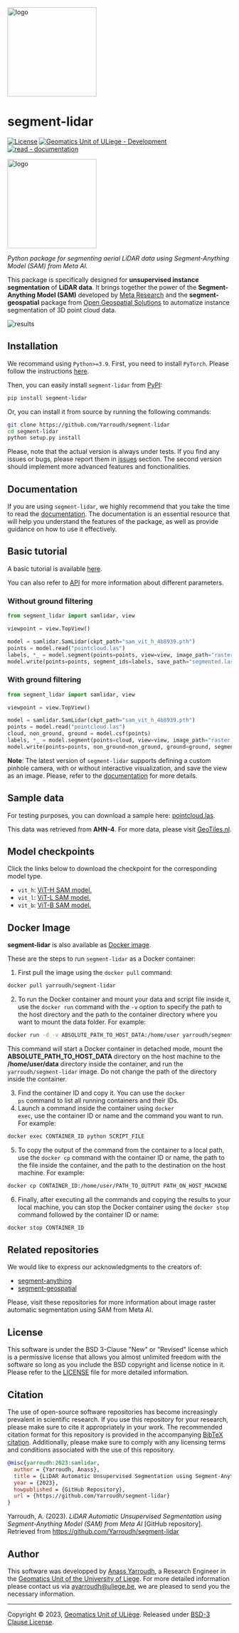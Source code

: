 <img src="https://user-images.githubusercontent.com/72500344/210864557-4078754f-86c1-4e7c-b291-73223bdf4e4d.png" alt="logo" width="200"/>

# segment-lidar
[![License](https://img.shields.io/badge/License-BSD_3--Clause-blue.svg)](https://github.com/Yarroudh/ZRect3D/blob/main/LICENSE)
[![Geomatics Unit of ULiege - Development](https://img.shields.io/badge/Geomatics_Unit_of_ULiege-Development-2ea44f)](http://geomatics.ulg.ac.be/)
[![read - documentation](https://img.shields.io/static/v1?label=read&message=documentation&color=orange)](https://yarroudh.gitbook.io/segment-lidar/)

<img src="https://github.com/Yarroudh/segment-lidar/assets/72500344/0b9450b3-3a2a-4644-b61f-3d5deaa3d077" alt="logo" width=200 />

*Python package for segmenting aerial LiDAR data using Segment-Anything Model (SAM) from Meta AI.*

This package is specifically designed for **unsupervised instance segmentation** of **LiDAR data**. It brings together the power of the **Segment-Anything Model (SAM)** developed by [Meta Research](https://github.com/facebookresearch) and the **segment-geospatial** package from [Open Geospatial Solutions](https://github.com/opengeos) to automatize instance segmentation of 3D point cloud data.

![results](https://github.com/Yarroudh/segment-lidar/assets/72500344/089a603b-697e-4483-af1e-3687a79adcc1)

## Installation

We recommand using `Python>=3.9`. First, you need to install `PyTorch`. Please follow the instructions [here](https://pytorch.org/).

Then, you can easily install `segment-lidar` from [PyPI](https://pypi.org/project/segment-lidar/):

```bash
pip install segment-lidar
```

Or, you can install it from source by running the following commands:

```bash
git clone https://github.com/Yarroudh/segment-lidar
cd segment-lidar
python setup.py install
```

Please, note that the actual version is always under tests. If you find any issues or bugs, please report them in [issues](https://github.com/Yarroudh/segment-lidar/issues) section. The second version should implement more advanced features and fonctionalities.

## Documentation

If you are using `segment-lidar`, we highly recommend that you take the time to read the [documentation](https://yarroudh.gitbook.io/segment-lidar/). The documentation is an essential resource that will help you understand the features of the package, as well as provide guidance on how to use it effectively.

## Basic tutorial

A basic tutorial is available [here](https://yarroudh.github.io/segment-lidar/tutorial.html).

You can also refer to [API](https://yarroudh.github.io/segment-lidar/module.html) for more information about different parameters.

### Without ground filtering

```python
from segment_lidar import samlidar, view

viewpoint = view.TopView()

model = samlidar.SamLidar(ckpt_path="sam_vit_h_4b8939.pth")
points = model.read("pointcloud.las")
labels, *_ = model.segment(points=points, view=view, image_path="raster.tif", labels_path="labeled.tif")
model.write(points=points, segment_ids=labels, save_path="segmented.las")
```

### With ground filtering

```python
from segment_lidar import samlidar, view

viewpoint = view.TopView()

model = samlidar.SamLidar(ckpt_path="sam_vit_h_4b8939.pth")
points = model.read("pointcloud.las")
cloud, non_ground, ground = model.csf(points)
labels, *_ = model.segment(points=cloud, view=view, image_path="raster.tif", labels_path="labeled.tif")
model.write(points=points, non_ground=non_ground, ground=ground, segment_ids=labels, save_path="segmented.las")
```

**Note**: The latest version of `segment-lidar` supports defining a custom pinhole camera, with or without interactive visualization, and save the view as an image. Please, refer to the [documentation](https://yarroudh.github.io/segment-lidar/tutorial.html#interactive-mode) for more details.

## Sample data

For testing purposes, you can download a sample here: [pointcloud.las](https://drive.google.com/file/d/16EF2aRSvo8u0pXvwtaQ6sjhP5h0sWw3o/view?usp=sharing).

This data was retrieved from **AHN-4**. For more data, please visit [GeoTiles.nl](https://geotiles.nl/).

## Model checkpoints

Click the links below to download the checkpoint for the corresponding model type.

- `vit_h`: [ViT-H SAM model.](https://dl.fbaipublicfiles.com/segment_anything/sam_vit_h_4b8939.pth)
- `vit_l`: [ViT-L SAM model.](https://dl.fbaipublicfiles.com/segment_anything/sam_vit_l_0b3195.pth)
- `vit_b`: [ViT-B SAM model.](https://dl.fbaipublicfiles.com/segment_anything/sam_vit_b_01ec64.pth)

## Docker Image

**segment-lidar** is also available as [Docker image](https://hub.docker.com/r/yarroudh/segment-lidar).

These are the steps to run `segment-lidar` as a Docker container:

1. First pull the image using the <code>docker pull</code> command:

```bash
docker pull yarroudh/segment-lidar
```

2. To run the Docker container and mount your data and script file inside it, use the <code>docker run</code> command with the <code>-v</code> option to specify the path to the host directory and the path to the container directory where you want to mount the data folder. For example:

```bash
docker run -d -v ABSOLUTE_PATH_TO_HOST_DATA:/home/user yarroudh/segment-lidar
```

This command will start a Docker container in detached mode, mount the **ABSOLUTE_PATH_TO_HOST_DATA** directory on the host machine to the **/home/user/data** directory inside the container, and run the <code>yarroudh/segment-lidar</code> image. Do not change the path of the directory inside the container.

3. Find the container ID and copy it. You can use the <code>docker ps</code> command to list all running containers and their IDs.
4. Launch a command inside the container using <code>docker exec</code>, use the container ID or name and the command you want to run. For example:

```bash
docker exec CONTAINER_ID python SCRIPT_FILE
```

5. To copy the output of the command from the container to a local path, use the <code>docker cp</code> command with the container ID or name, the path to the file inside the container, and the path to the destination on the host machine. For example:

```bash
docker cp CONTAINER_ID:/home/user/PATH_TO_OUTPUT PATH_ON_HOST_MACHINE
```

6. Finally, after executing all the commands and copying the results to your local machine, you can stop the Docker container using the <code>docker stop</code> command followed by the container ID or name:

```bash
docker stop CONTAINER_ID
```

## Related repositories

We would like to express our acknowledgments to the creators of:

- [segment-anything](https://github.com/facebookresearch/segment-anything)
- [segment-geospatial](https://github.com/opengeos/segment-geospatial)

Please, visit these repositories for more information about image raster automatic segmentation using SAM from Meta AI.

## License

This software is under the BSD 3-Clause "New" or "Revised" license which is a permissive license that allows you almost unlimited freedom with the software so long as you include the BSD copyright and license notice in it. Please refer to the [LICENSE](https://github.com/Yarroudh/segment-lidar/blob/main/LICENSE) file for more detailed information.

## Citation

The use of open-source software repositories has become increasingly prevalent in scientific research. If you use this repository for your research, please make sure to cite it appropriately in your work. The recommended citation format for this repository is provided in the accompanying [BibTeX citation](https://github.com/Yarroudh/segment-lidar/blob/main/CITATION.bib). Additionally, please make sure to comply with any licensing terms and conditions associated with the use of this repository.

```bib
@misc{yarroudh:2023:samlidar,
  author = {Yarroudh, Anass},
  title = {LiDAR Automatic Unsupervised Segmentation using Segment-Anything Model (SAM) from Meta AI},
  year = {2023},
  howpublished = {GitHub Repository},
  url = {https://github.com/Yarroudh/segment-lidar}
}
```

Yarroudh, A. (2023). *LiDAR Automatic Unsupervised Segmentation using Segment-Anything Model (SAM) from Meta AI* [GitHub repository]. Retrieved from https://github.com/Yarroudh/segment-lidar

## Author

This software was developped by [Anass Yarroudh](https://www.linkedin.com/in/anass-yarroudh/), a Research Engineer in the [Geomatics Unit of the University of Liege](http://geomatics.ulg.ac.be/fr/home.php).
For more detailed information please contact us via <ayarroudh@uliege.be>, we are pleased to send you the necessary information.

-----

Copyright © 2023, [Geomatics Unit of ULiège](http://geomatics.ulg.ac.be/fr/home.php). Released under [BSD-3 Clause License](https://github.com/Yarroudh/segment-lidar/blob/main/LICENSE).
